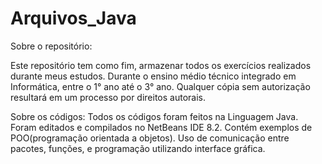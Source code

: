 # Arquivos_Java

Sobre o repositório:

Este repositório tem como fim, armazenar todos os exercícios realizados durante meus estudos.
Durante o ensino médio técnico integrado em Informática, entre o 1° ano até o 3° ano.
Qualquer cópia sem autorização resultará em um processo por direitos autorais.

Sobre os códigos:
Todos os códigos foram feitos na Linguagem Java.
Foram editados e compilados no NetBeans IDE 8.2.
Contém exemplos de POO(programação orientada a objetos).
Uso de comunicação entre pacotes, funções, e programação utilizando interface gráfica.
